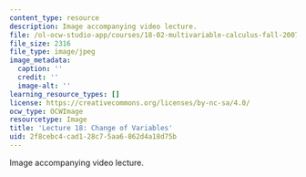 ```yaml
---
content_type: resource
description: Image accompanying video lecture.
file: /ol-ocw-studio-app/courses/18-02-multivariable-calculus-fall-2007/2f8cebc4cad128c75aa6862d4a18d75b_18.jpg
file_size: 2316
file_type: image/jpeg
image_metadata:
  caption: ''
  credit: ''
  image-alt: ''
learning_resource_types: []
license: https://creativecommons.org/licenses/by-nc-sa/4.0/
ocw_type: OCWImage
resourcetype: Image
title: 'Lecture 18: Change of Variables'
uid: 2f8cebc4-cad1-28c7-5aa6-862d4a18d75b
---
```

Image accompanying video lecture.